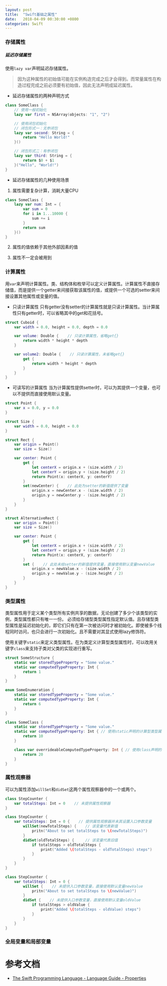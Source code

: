 ```yaml
---
layout: post
title:  "Swift基础之属性"
date:   2018-04-09 00:30:00 +0800
categories: Swift
---
```


### 存储属性

##### 延迟存储属性
使用`lazy var`声明延迟存储属性。
> 因为这种属性的初始值可能在实例构造完成之后才会得到。而常量属性在构造过程完成之前必须要有初始值，因此无法声明成延迟属性。

* 延迟存储属性的两种声明方式
```swift
class SomeClass {
    // 使用一般初始化
    lazy var first = NSArray(objects: "1", "2")

    // 使用闭包初始化
    // 闭包形式一：无参闭包
    lazy var second: String = {
        return "Hello World!"
    }()

    // 闭包形式二：有参闭包
    lazy var third: String = {
        return $0 + $1
    }("Hello", "World!")
}
```

* 延迟存储属性的几种使用场景

1. 属性需要复杂计算，消耗大量CPU
```swift
class SomeClass {
    lazy var num: Int = {
        var sum = 0
        for i in 1...10000 {
            sum += i
        }
        return sum
    }()
}
```

2. 属性的值依赖于其他外部因素的值

3. 属性不一定会被用到

### 计算属性
用`var`来声明计算属性。类、结构体和枚举可以定义计算属性。计算属性不直接存储值，而是提供一个getter来间接获取该属性的值，或提供一个可选的setter来间接设置其他属性或变量的值。

* 只读计算属性
只有getter没有setter的计算属性就是只读计算属性。当计算属性只有getter时，可以省略其中的get和花括号。

```swift
struct Cuboid {
    var width = 0.0, height = 0.0, depth = 0.0

    var volume: Double {    // 只读计算属性，省略get{}
        return width * height * depth
    }

    var volume2: Double {    // 只读计算属性，未省略get{}
        get {
            return width * height * depth
        }
    }
}
```

* 可读写的计算属性
当为计算属性提供setter时，可以为其提供一个变量，也可以不提供而直接使用默认变量。

```swift
struct Point {
    var x = 0.0, y = 0.0
}

struct Size {
    var width = 0.0, height = 0.0
}

struct Rect {
    var origin = Point()
    var size = Size()

    var center: Point {
        get {
            let centerX = origin.x + (size.width / 2)
            let centerY = origin.y + (size.height / 2)
            return Point(x: centerX, y: centerY)
        }
        set(newCenter) {    // 此处为setter的新值提供了变量
            origin.x = newCenter.x - (size.width / 2)
            origin.y = newCenter.y - (size.height / 2)
        }
    }
}

struct AlternativeRect {
    var origin = Point()
    var size = Size()

    var center: Point {
        get {
            let centerX = origin.x + (size.width / 2)
            let centerY = origin.y + (size.height / 2)
            return Point(x: centerX, y: centerY)
        }
        set {    // 此处未给setter的新值提供变量，直接使用默认变量newValue
            origin.x = newValue.x - (size.width / 2)
            origin.y = newValue.y - (size.height / 2)
        }
    }
}
```

### 类型属性

类型属性用于定义某个类型所有实例共享的数据，无论创建了多少个该类型的实例，类型属性都只有唯一一份。
必须给存储型类型属性指定默认值。且存储型类型属性是延迟初始化的，即它们只有在第一次被访问时才被初始化。即使被多个线程同时访问，也只会进行一次初始化。且不需要对其显式使用lazy修饰符。

使用关键字`static`来定义类型属性。在为类定义计算型类型属性时，可以改用关键字`class`来支持子类对父类的实现进行重写。

```swift
struct SomeStructure {
    static var storedTypeProperty = "Some value."
    static var computedTypeProperty: Int {
        return 1
    }
}

enum SomeEnumeration {
    static var storedTypeProperty = "Some value."
    static var computedTypeProperty: Int {
        return 6 
    }
}

class SomeClass {
    static var storedTypeProperty = "Some value."
    static var computedTypeProperty: Int { // 使用static声明的计算型类型属性
        return 10
    }

    class var overrideableComputedTypeProperty: Int { // 使用class声明的计算型类型属性
        return 20
    }
}
```

### 属性观察器
可以为属性添加`willSet`和`didSet`这两个属性观察器中的一个或两个。

```swift
class StepCounter {
    var totalSteps: Int = 0    // 未提供属性观察器
}

class StepCounter {
    var totalSteps: Int = 0 {    // 提供属性观察器并未其设置入口参数变量
        willSet(newTotalSteps) {    // 该变量代表新值
            pritn("About to set totalSteps to \(newTotalSteps)")
        }
        didSet(oldTotalSteps) {     // 该变量代表旧值
            if totalSteps > oldTotalSteps {
                print("Added \(totalSteps - oldTotalSteps) steps")
            }
        }
    }
}

class StepCounter {
    var totalSteps: Int = 0 {
        willSet {    // 未提供入口参数变量，直接使用默认变量newValue
            pritn("About to set totalSteps to \(newValue)")
        }
        didSet {    // 未提供入口参数变量，直接使用默认变量oldValue
            if totalSteps > oldValue {
                print("Added \(totalSteps - oldValue) steps")
            }
        }
    }
}
```

### 全局变量和局部变量

# 参考文档
- [The Swift Programming Language - Language Guide - Properties][swift-properties]

[swift-properties]: https://developer.apple.com/library/content/documentation/Swift/Conceptual/Swift_Programming_Language/Properties.html